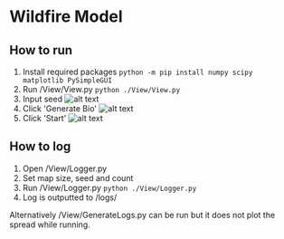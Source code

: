 # Wildfire Model

## How to run
1. Install required packages
`python -m pip install numpy scipy matplotlib PySimpleGUI`
2. Run /View/View.py
`python ./View/View.py`
3. Input seed
![alt text](https://github.com/SebastianLJ/ff/blob/main/pictures/readme/step3.png?raw=true)
4. Click 'Generate Bio'
![alt text](https://github.com/SebastianLJ/ff/blob/main/pictures/readme/step4.png?raw=true)
5. Click 'Start'
![alt text](https://github.com/SebastianLJ/ff/blob/main/pictures/readme/step5.png?raw=true)

## How to log
1. Open /View/Logger.py
2. Set map size, seed and count
3. Run /View/Logger.py
`python ./View/Logger.py`
4. Log is outputted to /logs/

Alternatively /View/GenerateLogs.py can be run but it does not plot the spread while running.
